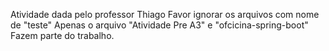 Atividade dada pelo professor Thiago 
Favor ignorar os arquivos com nome de "teste"
Apenas o arquivo "Atividade Pre A3" e "ofcicina-spring-boot" Fazem parte do trabalho.
